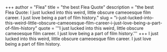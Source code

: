 +++
author = "Flea"
title = "the best Flea Quote"
description = "the best Flea Quote: I just lucked into this weird, little obscure cameoesque film career. I just love being a part of film history."
slug = "i-just-lucked-into-this-weird-little-obscure-cameoesque-film-career-i-just-love-being-a-part-of-film-history"
quote = '''I just lucked into this weird, little obscure cameoesque film career. I just love being a part of film history.'''
+++
I just lucked into this weird, little obscure cameoesque film career. I just love being a part of film history.
